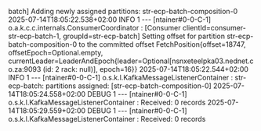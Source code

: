 batch] Adding newly assigned partitions: str-ecp-batch-composition-0
2025-07-14T18:05:22.538+02:00  INFO 1 --- [ntainer#0-0-C-1] o.a.k.c.c.internals.ConsumerCoordinator  : [Consumer clientId=consumer-str-ecp-batch-1, groupId=str-ecp-batch] Setting offset for partition str-ecp-batch-composition-0 to the committed offset FetchPosition{offset=18747, offsetEpoch=Optional.empty, currentLeader=LeaderAndEpoch{leader=Optional[nsnxeteelpka03.nednet.co.za:9093 (id: 2 rack: null)], epoch=16}}
2025-07-14T18:05:22.544+02:00  INFO 1 --- [ntainer#0-0-C-1] o.s.k.l.KafkaMessageListenerContainer    : str-ecp-batch: partitions assigned: [str-ecp-batch-composition-0]
2025-07-14T18:05:24.558+02:00 DEBUG 1 --- [ntainer#0-0-C-1] o.s.k.l.KafkaMessageListenerContainer    : Received: 0 records
2025-07-14T18:05:29.559+02:00 DEBUG 1 --- [ntainer#0-0-C-1] o.s.k.l.KafkaMessageListenerContainer    : Received: 0 records
